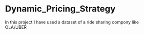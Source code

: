 # Dynamic_Pricing_Strategy
In this project I have used a dataset of a ride sharing compony like OLA/UBER 
